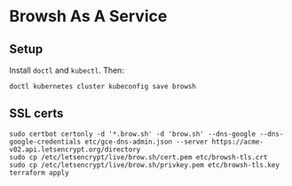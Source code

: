 # Browsh As A Service

## Setup

Install `doctl` and `kubectl`. Then:

  `doctl kubernetes cluster kubeconfig save browsh`

## SSL certs
```
sudo certbot certonly -d '*.brow.sh' -d 'brow.sh' --dns-google --dns-google-credentials etc/gce-dns-admin.json --server https://acme-v02.api.letsencrypt.org/directory
sudo cp /etc/letsencrypt/live/brow.sh/cert.pem etc/browsh-tls.crt
sudo cp /etc/letsencrypt/live/brow.sh/privkey.pem etc/browsh-tls.key
terraform apply
```




